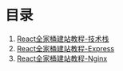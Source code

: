 # 目录
1. [React全家桶建站教程-技术栈](https://github.com/xuya227939/blog/issues/1)
2. [React全家桶建站教程-Express](https://github.com/xuya227939/blog/issues/2)
3. [React全家桶建站教程-Nginx](https://github.com/xuya227939/blog/issues/3)
